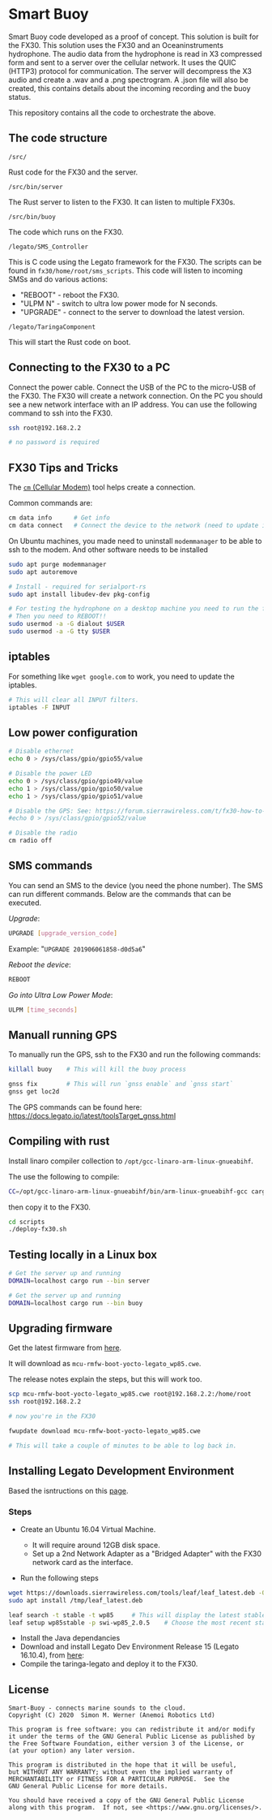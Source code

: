 # Smart Buoy

Smart Buoy code developed as a proof of concept. This solution is built for the FX30.
This solution uses the FX30 and an Oceaninstruments hydrophone. The audio data from the
hydrophone is read in X3 compressed form and sent to a server over the
cellular network. It uses the QUIC (HTTP3) protocol for communication.
The server will decompress the X3 audio and create a .wav and a .png
spectrogram. A .json file will also be created, this contains details
about the incoming recording and the buoy status.

This repository contains all the code to orchestrate the above.

## The code structure

`/src/`

Rust code for the FX30 and the server.

`/src/bin/server`

The Rust server to listen to the FX30. It can listen
to multiple FX30s.

`/src/bin/buoy`

The code which runs on the FX30.

`/legato/SMS_Controller`

This is C code using the Legato framework for the FX30. The scripts can be found in
`fx30/home/root/sms_scripts`. This code will listen to incoming SMSs and do various actions:

- "REBOOT" - reboot the FX30.
- "ULPM N" - switch to ultra low power mode for N seconds.
- "UPGRADE" - connect to the server to download the latest version.

`/legato/TaringaComponent`

This will start the Rust code on boot.

## Connecting to the FX30 to a PC

Connect the power cable. Connect the USB of the PC to the micro-USB of the FX30.
The FX30 will create a network connection. On the PC you should see a new network
interface with an IP address. You can use the following command to ssh into the FX30.

```sh
ssh root@192.168.2.2

# no password is required
```

## FX30 Tips and Tricks

The [`cm` (Cellular Modem)](https://docs.legato.io/latest/toolsTarget_cm.html) tool helps create a connection.

Common commands are:

```sh
cm data info      # Get info
cm data connect   # Connect the device to the network (need to update iptables).
```

On Ubuntu machines, you made need to uninstall `modemmanager` to be able to ssh to the modem. And other
software needs to be installed

```sh
sudo apt purge modemmanager
sudo apt autoremove

# Install - required for serialport-rs
sudo apt install libudev-dev pkg-config

# For testing the hydrophone on a desktop machine you need to run the following
# Then you need to REBOOT!!
sudo usermod -a -G dialout $USER
sudo usermod -a -G tty $USER

```

## iptables

For something like `wget google.com` to work, you need to update the iptables.

```sh
# This will clear all INPUT filters.
iptables -F INPUT
```

## Low power configuration

```sh
# Disable ethernet
echo 0 > /sys/class/gpio/gpio55/value

# Disable the power LED
echo 0 > /sys/class/gpio/gpio49/value
echo 1 > /sys/class/gpio/gpio50/value
echo 1 > /sys/class/gpio/gpio51/value

# Disable the GPS: See: https://forum.sierrawireless.com/t/fx30-how-to-turn-off-gps/15961
#echo 0 > /sys/class/gpio/gpio52/value

# Disable the radio
cm radio off
```

## SMS commands

You can send an SMS to the device (you need the phone number). The SMS can run different commands.
Below are the commands that can be executed.

_Upgrade_:

```sh
UPGRADE [upgrade_version_code]
```

Example: "`UPGRADE 201906061858-d0d5a6`"

_Reboot the device_:

```sh
REBOOT
```

_Go into Ultra Low Power Mode_:

```sh
ULPM [time_seconds]
```

## Manuall running GPS

To manually run the GPS, ssh to the FX30 and run the following commands:

```sh
killall buoy    # This will kill the buoy process

gnss fix        # This will run `gnss enable` and `gnss start`
gnss get loc2d
```

The GPS commands can be found here: https://docs.legato.io/latest/toolsTarget_gnss.html

## Compiling with rust

Install linaro compiler collection to `/opt/gcc-linaro-arm-linux-gnueabihf`.

The use the following to compile:

```sh
CC=/opt/gcc-linaro-arm-linux-gnueabihf/bin/arm-linux-gnueabihf-gcc cargo build --target=armv7-unknown-linux-musleabihf --release
```

then copy it to the FX30.

```sh
cd scripts
./deploy-fx30.sh
```

## Testing locally in a Linux box

```sh
# Get the server up and running
DOMAIN=localhost cargo run --bin server
```

```sh
# Get the server up and running
DOMAIN=localhost cargo run --bin buoy
```

## Upgrading firmware

Get the latest firmware from [here](https://source.sierrawireless.com/resources/airlink/software_downloads/fx30-firmware/fx30-firmware/).

It will download as `mcu-rmfw-boot-yocto-legato_wp85.cwe`.

The release notes explain the steps, but this will work too.

```sh
scp mcu-rmfw-boot-yocto-legato_wp85.cwe root@192.168.2.2:/home/root
ssh root@192.168.2.2

# now you're in the FX30

fwupdate download mcu-rmfw-boot-yocto-legato_wp85.cwe

# This will take a couple of minutes to be able to log back in.

```

## Installing Legato Development Environment

Based the isntructions on this [page](https://source.sierrawireless.com/resources/airprime/software/legato_application_development_kit_linux/).

### Steps

- Create an Ubuntu 16.04 Virtual Machine.

  - It will require around 12GB disk space.
  - Set up a 2nd Network Adapter as a "Bridged Adapter" with the FX30 network card as the interface.

- Run the following steps

```sh
wget https://downloads.sierrawireless.com/tools/leaf/leaf_latest.deb -O /tmp/leaf_latest.deb
sudo apt install /tmp/leaf_latest.deb

leaf search -t stable -t wp85     # This will display the latest stable releases
leaf setup wp85stable -p swi-wp85_2.0.5    # Choose the most recent stable release

```

- Install the Java dependancies
- Download and install Legato Dev Environment Release 15 (Legato 16.10.4), from [here](https://source.sierrawireless.com/resources/airprime/software/legato_history/):
- Compile the taringa-legato and deploy it to the FX30.


## License

    Smart-Buoy - connects marine sounds to the cloud.
    Copyright (C) 2020  Simon M. Werner (Anemoi Robotics Ltd)

    This program is free software: you can redistribute it and/or modify
    it under the terms of the GNU General Public License as published by
    the Free Software Foundation, either version 3 of the License, or
    (at your option) any later version.

    This program is distributed in the hope that it will be useful,
    but WITHOUT ANY WARRANTY; without even the implied warranty of
    MERCHANTABILITY or FITNESS FOR A PARTICULAR PURPOSE.  See the
    GNU General Public License for more details.

    You should have received a copy of the GNU General Public License
    along with this program.  If not, see <https://www.gnu.org/licenses/>.

